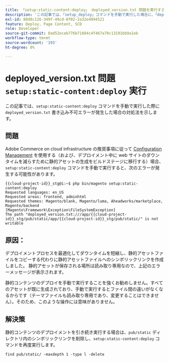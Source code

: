 ```yaml
---
title: 「setup:static-content:deploy」 deployed_version.txt 問題を実行する
description: 'この記事では、「setup_deploy」コマンドを手動で実行した場合に、「deployed_version.txt」が書き込み不可エラーに修正され :static-content: す。'
exl-id: 88d8c126-349f-49cd-8f02-2a32e4994521
feature: Deploy, Page Content, SCD
role: Developer
source-git-commit: 0ad52eceb776b71604c4f467a70c13191bb9a1eb
workflow-type: tm+mt
source-wordcount: '193'
ht-degree: 0%

---
```


# deployed_version.txt 問題 `setup:static-content:deploy` 実行

この記事では、`setup:static-content:deploy` コマンドを手動で実行した際に `deployed_version.txt` 書き込み不可エラーが発生した場合の対処法を示します。

## 問題

Adobe Commerce on cloud infrastructure の推奨事項に従って [Configuration Management](/help/how-to/general/magento-cloud-reduce-deployment-downtime-with-configuration-management.md) を使用する（および、デプロイメント中に web サイトのダウンタイムを減らすために静的アセットの生成をビルドステージに移行する）場合、`setup:static-content:deploy` コマンドを手動で実行すると、次のエラーが発生する可能性があります。

```
{{cloud-project-id}}_stg@i:~$ php bin/magento setup:static-content:deploy
Requested languages: en_US
Requested areas: frontend, adminhtml
Requested themes: Magento/blank, Magento/luma, Aheadworks/marketplace, Magento/backend
[Magento\Framework\Exception\FileSystemException]
The path "deployed_version.txt:///app/{{cloud-project-id}}_stg/pub/static/app/{{cloud-project-id}}_stg/pub/static/" is not writable
```

## 原因：

デプロイメントプロセスを最適化してダウンタイムを短縮し、静的アセットファイルをコピーする代わりに静的アセットファイルへのシンボリックリンクを作成しました。 静的アセットが保存される場所は読み取り専用なので、上記のエラーメッセージが表示されます。

静的コンテンツのデプロイを手動で実行することを強くお勧めしません。すべてのアセットが既に生成されており、手動で実行するとファイル間の違いがなくなるからです（テーマファイルも読み取り専用であり、変更することはできません）。そのため、このような操作には意味がありません。

## 解決策

静的コンテンツのデプロイメントを引き続き実行する場合は、`pub/static` ディレクトリ内のシンボリックリンクを削除し、`setup:static-content:deploy` コマンドを再度実行します。

```
find pub/static/ -maxdepth 1 -type l -delete
```
